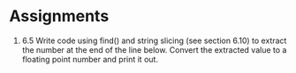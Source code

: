 # Assignments

1. 6.5 Write code using find() and string slicing (see section 6.10) to extract the number at the end of the line below. Convert the extracted value to a floating point number and print it out.
